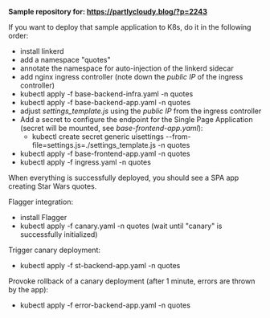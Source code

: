 **Sample repository for: https://partlycloudy.blog/?p=2243**

If you want to deploy that sample application to K8s, do it in the following order:

- install linkerd
- add a namespace "quotes"
- annotate the namespace for auto-injection of the linkerd sidecar
- add nginx ingress controller (note down the *public IP* of the ingress controller)
- kubectl apply -f base-backend-infra.yaml -n quotes
- kubectl apply -f base-backend-app.yaml -n quotes
- adjust *settings_template.js* using the *public IP* from the ingress controller
- Add a secret to configure the endpoint for the Single Page Application (secret will be mounted, see *base-frontend-app.yaml*):
  - kubectl create secret generic uisettings --from-file=settings.js=./settings_template.js -n quotes
- kubectl apply -f base-frontend-app.yaml -n quotes
- kubectl apply -f ingress.yaml -n quotes

When everything is successfully deployed, you should see a SPA app creating Star Wars quotes.

Flagger integration:

- install Flagger
- kubectl apply -f canary.yaml -n quotes (wait until "canary" is successfully initialized)

Trigger canary deployment:

- kubectl apply -f st-backend-app.yaml -n quotes

Provoke rollback of a canary deployment (after 1 minute, errors are thrown by the app):

- kubectl apply -f error-backend-app.yaml -n quotes
